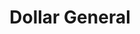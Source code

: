 ---
title: "Dollar General"
url: /lancaster/dollar-general-east-main-street/
shop: variety store
---